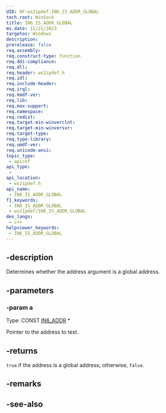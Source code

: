 ```yaml
---
UID: NF:ws2ipdef.IN6_IS_ADDR_GLOBAL
tech.root: WinSock
title: IN6_IS_ADDR_GLOBAL
ms.date: 11/21/2023
targetos: Windows
description: 
prerelease: false
req.assembly: 
req.construct-type: function
req.ddi-compliance: 
req.dll: 
req.header: ws2ipdef.h
req.idl: 
req.include-header: 
req.irql: 
req.kmdf-ver: 
req.lib: 
req.max-support: 
req.namespace: 
req.redist: 
req.target-min-winverclnt: 
req.target-min-winversvr: 
req.target-type: 
req.type-library: 
req.umdf-ver: 
req.unicode-ansi: 
topic_type:
 - apiref
api_type:
 - 
api_location:
 - ws2ipdef.h
api_name:
 - IN6_IS_ADDR_GLOBAL
f1_keywords:
 - IN6_IS_ADDR_GLOBAL
 - ws2ipdef/IN6_IS_ADDR_GLOBAL
dev_langs:
 - c++
helpviewer_keywords:
 - IN6_IS_ADDR_GLOBAL
---
```


## -description

Determines whether the address argument is a global address.

## -parameters

### -param a

Type: CONST [IN6_ADDR](/windows/win32/api/in6addr/ns-in6addr-in6_addr) \*

Pointer to the address to test.

## -returns

`true` if the address is a global address; otherwise, `false`.

## -remarks

## -see-also
